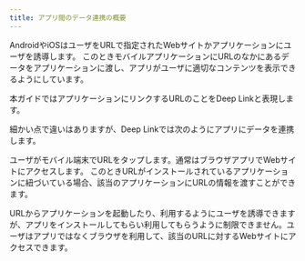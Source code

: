 ```yaml
---
title: アプリ間のデータ連携の概要
---
```


AndroidやiOSはユーザをURLで指定されたWebサイトかアプリケーションにユーザを誘導します。
このときモバイルアプリケーションにURLのなかにあるデータをアプリケーションに渡し、アプリがユーザに適切なコンテンツを表示できるようにしています。

本ガイドではアプリケーションにリンクするURLのことをDeep Linkと表現します。

細かい点で違いはありますが、Deep Linkでは次のようにアプリにデータを連携します。

ユーザがモバイル端末でURLをタップします。通常はブラウザアプリでWebサイトにアクセスします。
このときURLがインストールされているアプリケーションに紐づいている場合、該当のアプリケーションにURLの情報を渡すことができます。

URLからアプリケーションを起動したり、利用するようにユーザを誘導できますが、アプリをインストールしてもらい利用してもらうように制限できません。ユーザはアプリではなくブラウザを利用して、該当のURLに対するWebサイトにアクセスできます。
